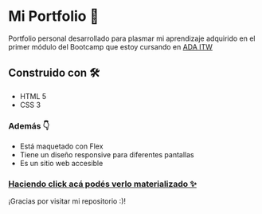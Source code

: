 # Mi Portfolio 🚀

Portfolio personal desarrollado para plasmar mi aprendizaje adquirido en el primer módulo del Bootcamp que estoy cursando en [ADA ITW](https://adaitw.org/)


## Construido con 🛠️
- HTML 5
- CSS 3

### Además  👇
- Está maquetado con Flex
- Tiene un diseño responsive para diferentes pantallas
- Es un sitio web accesible

### [Haciendo click acá podés verlo materializado  ✨](https://giannagiava.github.io/Portfolio-Gianna-Giavarini/ )


¡Gracias por visitar mi repositorio :)!